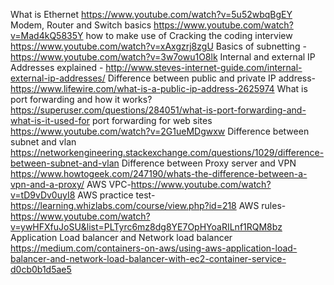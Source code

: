 What is Ethernet https://www.youtube.com/watch?v=5u52wbqBgEY
Modem, Router and Switch basics https://www.youtube.com/watch?v=Mad4kQ5835Y
how to make use of Cracking the coding interview https://www.youtube.com/watch?v=xAxgzrj8zgU
Basics of subnetting - https://www.youtube.com/watch?v=3w7owu1O8lk
Internal and external IP Addresses explained - http://www.steves-internet-guide.com/internal-external-ip-addresses/
Difference between public and private IP address-https://www.lifewire.com/what-is-a-public-ip-address-2625974
What is port forwarding and how it works? https://superuser.com/questions/284051/what-is-port-forwarding-and-what-is-it-used-for
port forwarding for web sites https://www.youtube.com/watch?v=2G1ueMDgwxw
Difference between subnet and vlan https://networkengineering.stackexchange.com/questions/1029/difference-between-subnet-and-vlan
Difference between Proxy server and VPN https://www.howtogeek.com/247190/whats-the-difference-between-a-vpn-and-a-proxy/
AWS VPC-https://www.youtube.com/watch?v=tD9vDv0uyI8
AWS practice test-https://learning.whizlabs.com/course/view.php?id=218
AWS rules-https://www.youtube.com/watch?v=ywHFXfuJoSU&list=PLTyrc6mz8dg8YE7OpHYoaRILnf1RQM8bz
Application Load balancer and Network load balancer https://medium.com/containers-on-aws/using-aws-application-load-balancer-and-network-load-balancer-with-ec2-container-service-d0cb0b1d5ae5
